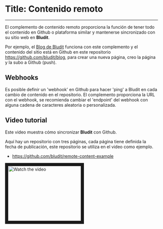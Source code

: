 # Title: Contenido remoto
<!-- Position: 1 -->
---
El complemento de contenido remoto proporciona la función de tener todo el contenido en Github o plataforma similar y mantenerse sincronizado con su sitio web en **Bludit**.

Por ejemplo, el [Blog de Bludit](https://blog.bludit.com) funciona con este complemento y el contenido del sitio está en Github en este repositorio https://github.com/bludit/blog, para crear una nueva página, creo la página y la subo a Github (push).

## Webhooks
Es posible definir un 'webhook' en Github para hacer 'ping' a Bludit en cada cambio de contenido en el repositorio. El complemento proporciona la URL con el webhook, se recomienda cambiar el 'endpoint' del webhook con alguna cadena de caracteres aleatoria o personalizada.

## Video tutorial
Este video muestra cómo sincronizar **Bludit** con Github.

Aquí hay un repositorio con tres páginas, cada página tiene definida la fecha de publicación, este repositorio se utiliza en el video como ejemplo.
- https://github.com/bludit/remote-content-example

<a href="http://www.youtube.com/watch?feature=player_embedded&v=Kzh_Wl2ZovQ" target="_blank">
 <img src="http://img.youtube.com/vi/Kzh_Wl2ZovQ/mqdefault.jpg" alt="Watch the video" width="240" height="180" border="10" />
</a>

<!-- <div class="video-embed">
	<iframe width="640" height="360" src="https://www.youtube.com/embed/Kzh_Wl2ZovQ?rel=0&amp;showinfo=0" frameborder="0" gesture="media" allowfullscreen></iframe>
</div> -->
